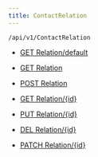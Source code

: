 ```yaml
---
title: ContactRelation
---
```


```http
/api/v1/ContactRelation
```




* [GET Relation/default](v1ContactRelationEntity_DefaultContactRelationEntity.md)

* [GET Relation](v1ContactRelationEntity_GetAll.md)

* [POST Relation](v1ContactRelationEntity_PostContactRelationEntity.md)

* [GET Relation/{id}](v1ContactRelationEntity_GetContactRelationEntity.md)

* [PUT Relation/{id}](v1ContactRelationEntity_PutContactRelationEntity.md)

* [DEL Relation/{id}](v1ContactRelationEntity_DeleteContactRelationEntity.md)

* [PATCH Relation/{id}](v1ContactRelationEntity_PatchContactRelationEntity.md)